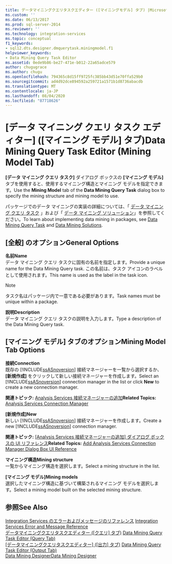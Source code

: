 ```yaml
---
title: データマイニングクエリタスクエディター ([マイニングモデル] タブ) |Microsoft Docs
ms.custom: ''
ms.date: 06/13/2017
ms.prod: sql-server-2014
ms.reviewer: ''
ms.technology: integration-services
ms.topic: conceptual
f1_keywords:
- sql12.dts.designer.dmquerytask.miningmodel.f1
helpviewer_keywords:
- Data Mining Query Task Editor
ms.assetid: 0ede9b86-be27-471e-b012-22a65adce579
author: chugugrace
ms.author: chugu
ms.openlocfilehash: 794365c8d15ff9725fc385bb43d51e70ffa529b0
ms.sourcegitcommit: ad4d92dce894592a259721a1571b1d8736abacdb
ms.translationtype: MT
ms.contentlocale: ja-JP
ms.lasthandoff: 08/04/2020
ms.locfileid: "87718626"
---
```

# <a name="data-mining-query-task-editor-mining-model-tab"></a><span data-ttu-id="dbcf4-102">[データ マイニング クエリ タスク エディター] ([マイニング モデル] タブ)</span><span class="sxs-lookup"><span data-stu-id="dbcf4-102">Data Mining Query Task Editor (Mining Model Tab)</span></span>
  <span data-ttu-id="dbcf4-103">**[データ マイニング クエリ タスク]** ダイアログ ボックスの **[マイニング モデル]** タブを使用すると、使用するマイニング構造とマイニング モデルを指定できます。</span><span class="sxs-lookup"><span data-stu-id="dbcf4-103">Use the **Mining Model** tab of the **Data Mining Query Task** dialog box to specify the mining structure and mining model to use.</span></span>  
  
 <span data-ttu-id="dbcf4-104">パッケージでのデータ マイニングの実装の詳細については、「 [データ マイニング クエリ タスク](control-flow/data-mining-query-task.md) 」および「 [データ マイニング ソリューション](https://docs.microsoft.com/analysis-services/data-mining/data-mining-solutions)」を参照してください。</span><span class="sxs-lookup"><span data-stu-id="dbcf4-104">To learn about implementing data mining in packages, see [Data Mining Query Task](control-flow/data-mining-query-task.md) and [Data Mining Solutions](https://docs.microsoft.com/analysis-services/data-mining/data-mining-solutions).</span></span>  
  
## <a name="general-options"></a><span data-ttu-id="dbcf4-105">[全般] のオプション</span><span class="sxs-lookup"><span data-stu-id="dbcf4-105">General Options</span></span>  
 <span data-ttu-id="dbcf4-106">**名前**</span><span class="sxs-lookup"><span data-stu-id="dbcf4-106">**Name**</span></span>  
 <span data-ttu-id="dbcf4-107">データ マイニング クエリ タスクに固有の名前を指定します。</span><span class="sxs-lookup"><span data-stu-id="dbcf4-107">Provide a unique name for the Data Mining Query task.</span></span> <span data-ttu-id="dbcf4-108">この名前は、タスク アイコンのラベルとして使用されます。</span><span class="sxs-lookup"><span data-stu-id="dbcf4-108">This name is used as the label in the task icon.</span></span>  
  
> [!NOTE]  
>  <span data-ttu-id="dbcf4-109">タスク名はパッケージ内で一意である必要があります。</span><span class="sxs-lookup"><span data-stu-id="dbcf4-109">Task names must be unique within a package.</span></span>  
  
 <span data-ttu-id="dbcf4-110">**説明**</span><span class="sxs-lookup"><span data-stu-id="dbcf4-110">**Description**</span></span>  
 <span data-ttu-id="dbcf4-111">データ マイニング クエリ タスクの説明を入力します。</span><span class="sxs-lookup"><span data-stu-id="dbcf4-111">Type a description of the Data Mining Query task.</span></span>  
  
## <a name="mining-model-tab-options"></a><span data-ttu-id="dbcf4-112">[マイニング モデル] タブのオプション</span><span class="sxs-lookup"><span data-stu-id="dbcf4-112">Mining Model Tab Options</span></span>  
 <span data-ttu-id="dbcf4-113">**接続**</span><span class="sxs-lookup"><span data-stu-id="dbcf4-113">**Connection**</span></span>  
 <span data-ttu-id="dbcf4-114">既存の [!INCLUDE[ssASnoversion](../includes/ssasnoversion-md.md)] 接続マネージャーを一覧から選択するか、 **[新規作成]** をクリックして新しい接続マネージャーを作成します。</span><span class="sxs-lookup"><span data-stu-id="dbcf4-114">Select an [!INCLUDE[ssASnoversion](../includes/ssasnoversion-md.md)] connection manager in the list or click **New** to create a new connection manager.</span></span>  
  
 <span data-ttu-id="dbcf4-115">**関連トピック:**  [Analysis Services 接続マネージャーの追加](connection-manager/analysis-services-connection-manager.md)</span><span class="sxs-lookup"><span data-stu-id="dbcf4-115">**Related Topics:**  [Analysis Services Connection Manager](connection-manager/analysis-services-connection-manager.md)</span></span>  
  
 <span data-ttu-id="dbcf4-116">**[新規作成]**</span><span class="sxs-lookup"><span data-stu-id="dbcf4-116">**New**</span></span>  
 <span data-ttu-id="dbcf4-117">新しい [!INCLUDE[ssASnoversion](../includes/ssasnoversion-md.md)] 接続マネージャーを作成します。</span><span class="sxs-lookup"><span data-stu-id="dbcf4-117">Create a new [!INCLUDE[ssASnoversion](../includes/ssasnoversion-md.md)] connection manager.</span></span>  
  
 <span data-ttu-id="dbcf4-118">**関連トピック:** [[Analysis Services 接続マネージャーの追加] ダイアログ ボックスの UI リファレンス](connection-manager/add-analysis-services-connection-manager-dialog-box-ui-reference.md)</span><span class="sxs-lookup"><span data-stu-id="dbcf4-118">**Related Topics:** [Add Analysis Services Connection Manager Dialog Box UI Reference](connection-manager/add-analysis-services-connection-manager-dialog-box-ui-reference.md)</span></span>  
  
 <span data-ttu-id="dbcf4-119">**マイニング構造**</span><span class="sxs-lookup"><span data-stu-id="dbcf4-119">**Mining structure**</span></span>  
 <span data-ttu-id="dbcf4-120">一覧からマイニング構造を選択します。</span><span class="sxs-lookup"><span data-stu-id="dbcf4-120">Select a mining structure in the list.</span></span>  
  
 <span data-ttu-id="dbcf4-121">**[マイニング モデル]**</span><span class="sxs-lookup"><span data-stu-id="dbcf4-121">**Mining models**</span></span>  
 <span data-ttu-id="dbcf4-122">選択したマイニング構造に基づいて構築されるマイニング モデルを選択します。</span><span class="sxs-lookup"><span data-stu-id="dbcf4-122">Select a mining model built on the selected mining structure.</span></span>  
  
## <a name="see-also"></a><span data-ttu-id="dbcf4-123">参照</span><span class="sxs-lookup"><span data-stu-id="dbcf4-123">See Also</span></span>  
 <span data-ttu-id="dbcf4-124">[Integration Services のエラーおよびメッセージのリファレンス](../../2014/integration-services/integration-services-error-and-message-reference.md) </span><span class="sxs-lookup"><span data-stu-id="dbcf4-124">[Integration Services Error and Message Reference](../../2014/integration-services/integration-services-error-and-message-reference.md) </span></span>  
 <span data-ttu-id="dbcf4-125">[データマイニングクエリタスクエディター &#40;[クエリ] タブ&#41;](../../2014/integration-services/data-mining-query-task-editor-query-tab.md) </span><span class="sxs-lookup"><span data-stu-id="dbcf4-125">[Data Mining Query Task Editor &#40;Query Tab&#41;](../../2014/integration-services/data-mining-query-task-editor-query-tab.md) </span></span>  
 <span data-ttu-id="dbcf4-126">[[データマイニングクエリタスクエディター] &#40;[出力] タブ&#41;](../../2014/integration-services/data-mining-query-task-editor-output-tab.md) </span><span class="sxs-lookup"><span data-stu-id="dbcf4-126">[Data Mining Query Task Editor &#40;Output Tab&#41;](../../2014/integration-services/data-mining-query-task-editor-output-tab.md) </span></span>  
 [<span data-ttu-id="dbcf4-127">Data Mining Designer</span><span class="sxs-lookup"><span data-stu-id="dbcf4-127">Data Mining Designer</span></span>](https://docs.microsoft.com/analysis-services/data-mining/data-mining-designer)  
  
  
